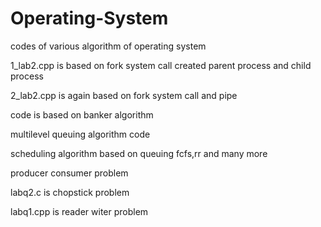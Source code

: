 # Operating-System
codes of various algorithm of operating system

1_lab2.cpp is based on fork system call created parent process and child process



2_lab2.cpp is again based on fork system call and pipe


code is based on banker algorithm


multilevel queuing algorithm code 


scheduling algorithm based on queuing fcfs,rr and many more

producer consumer problem 

labq2.c is chopstick problem

labq1.cpp is reader witer problem

